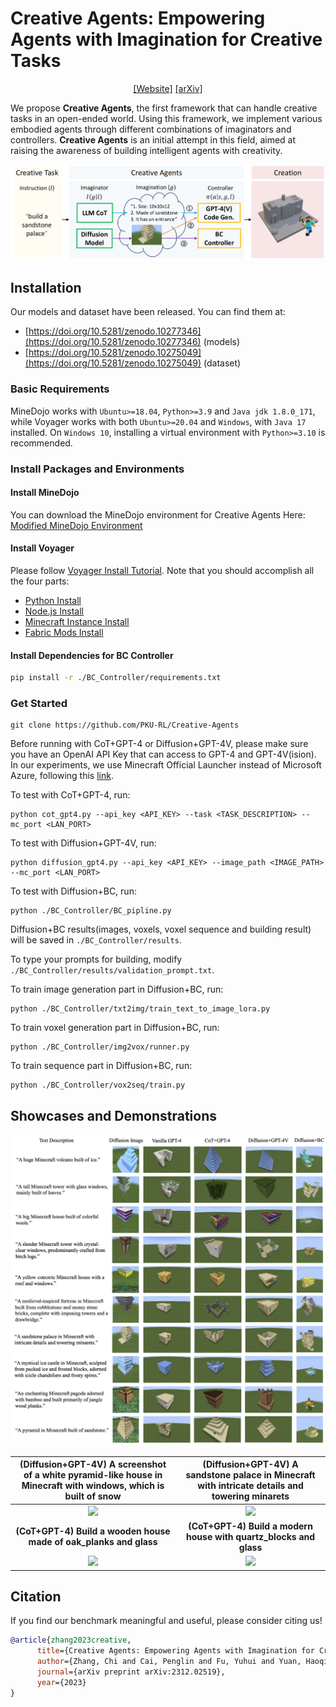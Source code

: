 # Creative Agents: Empowering Agents with Imagination for Creative Tasks

<div align="center">

[[Website]](https://sites.google.com/view/creative-agents) 
[[arXiv]](https://arxiv.org/abs/2312.02519)

</div>

We propose **Creative Agents**, the first framework that can handle creative tasks in an open-ended world. Using this framework, we implement various embodied agents through different combinations of imaginators and controllers. **Creative Agents** is an initial attempt in this field, aimed at raising the awareness of building intelligent agents with creativity.

![](figs/pipeline.png)

## Installation

Our models and dataset have been released. You can find them at:
- [https://doi.org/10.5281/zenodo.10277346](https://doi.org/10.5281/zenodo.10277346) (models)
- [https://doi.org/10.5281/zenodo.10275049](https://doi.org/10.5281/zenodo.10275049) (dataset)

### Basic Requirements

MineDojo works with ```Ubuntu>=18.04```, ```Python>=3.9``` and ```Java jdk 1.8.0_171```, while Voyager works with both ```Ubuntu>=20.04``` and ```Windows```, with ```Java 17``` installed. On ```Windows 10```, installing a virtual environment with ```Python>=3.10``` is recommended.

### Install Packages and Environments

#### Install MineDojo
You can download the MineDojo environment for Creative Agents Here: [Modified MineDojo Environment](https://zenodo.org/records/10321659)

#### Install Voyager
Please follow [Voyager Install Tutorial](https://github.com/MineDojo/Voyager). Note that you should accomplish all the four parts:
- [Python Install](https://github.com/MineDojo/Voyager#python-install)
- [Node.js Install](https://github.com/MineDojo/Voyager#nodejs-install)
- [Minecraft Instance Install](https://github.com/MineDojo/Voyager#minecraft-instance-install)
- [Fabric Mods Install](https://github.com/MineDojo/Voyager#fabric-mods-install)


#### Install Dependencies for BC Controller

```bash
pip install -r ./BC_Controller/requirements.txt
```

### Get Started

```
git clone https://github.com/PKU-RL/Creative-Agents
```

Before running with CoT+GPT-4 or Diffusion+GPT-4V, please make sure you have an OpenAI API Key that can access to GPT-4 and GPT-4V(ision).
In our experiments, we use Minecraft Official Launcher instead of Microsoft Azure, following this [link](https://github.com/MineDojo/Voyager/blob/main/installation/minecraft_instance_install.md#option-2-minecraft-official-launcher).

To test with CoT+GPT-4, run:
```
python cot_gpt4.py --api_key <API_KEY> --task <TASK_DESCRIPTION> --mc_port <LAN_PORT>
```

To test with Diffusion+GPT-4V, run:
```
python diffusion_gpt4.py --api_key <API_KEY> --image_path <IMAGE_PATH> --mc_port <LAN_PORT>
```

To test with Diffusion+BC, run:

```
python ./BC_Controller/BC_pipline.py
```


Diffusion+BC results(images, voxels, voxel sequence and building result) will be saved in ```./BC_Controller/results```.


To type your prompts for building, modify ```./BC_Controller/results/validation_prompt.txt```.

To train image generation part in Diffusion+BC, run:
```
python ./BC_Controller/txt2img/train_text_to_image_lora.py
```

To train voxel generation part in Diffusion+BC, run:
```
python ./BC_Controller/img2vox/runner.py
```

To train sequence part in Diffusion+BC, run:
```
python ./BC_Controller/vox2seq/train.py
```



## Showcases and Demonstrations

![](figs/showcase.png)


|(Diffusion+GPT-4V) A screenshot of a white pyramid-like house in Minecraft with windows, which is built of snow | (Diffusion+GPT-4V) A sandstone palace in Minecraft with intricate details and towering minarets |
|:-------------------------------------------------------------------------------------:|:------------------------------------------------------------------------------------------------:|
|        <img src="figs/demo_5.gif" width="366" a="demo_5"/>                            |                      <img src="figs/demo_9.gif" width="366" a="demo_9"/>                         |
|       **(CoT+GPT-4) Build a wooden house made of oak_planks and glass**               |               **(CoT+GPT-4) Build a modern house with quartz_blocks and glass**                  |
|        <img src="figs/demo_10.gif" width="366" a="demo_10"/>                          |                      <img src="figs/demo_2.gif" width="366" a="demo_2"/>                         |


## Citation
If you find our benchmark meaningful and useful, please consider citing us!
```bibtex
@article{zhang2023creative,
      title={Creative Agents: Empowering Agents with Imagination for Creative Tasks},
      author={Zhang, Chi and Cai, Penglin and Fu, Yuhui and Yuan, Haoqi and Lu, Zongqing},
      journal={arXiv preprint arXiv:2312.02519},
      year={2023}
}
```
